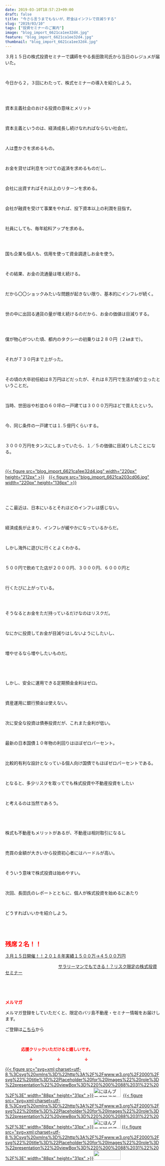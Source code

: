 ```yaml
---
date: 2019-03-10T18:57:23+09:00
draft: false
title: "今さら言うまでもないが、貯金はインフレで目減りする"
slug: "2019/03/10"
tags: ["投資セミナーのご案内"]
image: "blog_import_6621ca1ee32d4.jpg"
feature: "blog_import_6621ca1ee32d4.jpg"
thumbnail: "blog_import_6621ca1ee32d4.jpg"
---
```

<p>３月１５日の株式投資セミナーで講師をやる長田敦司氏から当日のレジュメが届いた。</p><p> </p><p>今日から２，３回にわたって、株式セミナーの導入を紹介しよう。</p><p> </p><p><br/>資本主義社会のおける投資の意味とメリット</p><p> </p><p>資本主義というのは、経済成長し続けなれればならない社会だ。</p><p> </p><p>人は豊かさを求めるもの。</p><p> </p><p>お金を貸せば利息をつけての返済を求めるものだし、</p><p> </p><p>会社に出資すればそれ以上のリターンを求める。</p><p> </p><p>会社が融資を受けて事業をやれば、投下資本以上の利潤を目指す。</p><p> </p><p>社員にしても、毎年給料アップを求める。</p><p> </p><p><br/>国も企業も個人も、信用を使って資金調達しお金を使う。</p><p> </p><p>その結果、お金の流通量は増え続ける。</p><p> </p><p>だから〇〇ショックみたいな問題が起きない限り、基本的にインフレが続く。</p><p> </p><p>世の中に出回る通貨の量が増え続けるのだから、お金の価値は目減りする。</p><p> </p><p><br/>僕が物心がついた頃、都内のタクシーの初乗りは２８０円（２㎞まで）。</p><p> </p><p>それが７３０円まで上がった。</p><p> </p><p>その頃の大卒初任給は８万円ほどだったが、それは８万円で生活が成り立ったということだ。</p><p> </p><p>当時、世田谷や杉並の６０坪の一戸建ては３０００万円ほどで買えたという。</p><p> </p><p>今、同じ条件の一戸建ては１.５億円くらいする。</p><p> </p><p>３０００万円をタンスにしまっていたら、１／５の価値に目減りしたことになる。</p><p> </p><p><a href="blog_import_6621ca1ee32d4.jpg">{{< figure src="blog_import_6621ca1ee32d4.jpg" width="220px" height="212px" >}}</a>　<a href="blog_import_6621ca203cd06.jpg">{{< figure src="blog_import_6621ca203cd06.jpg" width="220px" height="136px" >}}</a></p><p> </p><p><br/>ここ最近は、日本にいるとそれほどのインフレは感じない。</p><p> </p><p>経済成長が止まり、インフレが緩やかになっているからだ。</p><p> </p><p>しかし海外に遊びに行くとよくわかる。</p><p> </p><p>５００円で飲めてた店が２０００円、３０００円、６０００円と</p><p> </p><p>行くたびに上がっている。</p><p> </p><p><br/>そうなるとお金をただ持っているだけなのはリスクだ。</p><p> </p><p>なにかに投資してお金が目減りはしないようにしたいし、</p><p> </p><p>増やせるなら増やしたいものだ。</p><p> </p><p> </p><p>しかし、安全に運用できる定期預金金利はゼロ。</p><p> </p><p>資産運用に銀行預金は使えない。</p><p> </p><p>次に安全な投資は債券投資だが、これまた金利が低い。</p><p> </p><p>最新の日本国債１０年物の利回りはほぼゼロパーセント。</p><p> </p><p>比較的有利な設計となっている個人向け国債でもほぼゼロパーセントである。</p><p> </p><p>となると、多少リスクを取ってでも株式投資や不動産投資をしたい</p><p> </p><p>と考えるのは当然であろう。</p><p> </p><p> </p><p>株式も不動産もメリットがあるが、不動産は相対取引になるし</p><p> </p><p>売買の金額が大きいから投資初心者にはハードルが高い。</p><p> </p><p>そういう意味で株式投資は始めやすい。</p><p> </p><p>次回、長田氏のレポートとともに、個人が株式投資を始めるにあたり</p><p> </p><p>どうすればいいかを紹介しよう。</p><p> </p><p> </p><p><span style="font-size: 1.4em;"><span style="font-weight: bold;"><span style="color: rgb(255, 0, 0);">残席２名！！</span></span></span></p><p><a href="https://ameblo.jp/baliclub/entry-12439962299.html" target="_blank">３月１５日開催！！</a><a href="https://ameblo.jp/baliclub/entry-12439962299.html" target="_blank">２０１８年実績１５００万→４５００万円</a>           </p><p>　　　　　　　　　　　　 <a href="https://ameblo.jp/baliclub/entry-12439962299.html" target="_blank">サラリーマンでもできる！？リスク限定の株式投資セミナー</a></p><p> </p><p> </p><p><span style="font-weight: bold;"><span style="color: rgb(255, 0, 0);">メルマガ</span></span></p><p>メルマガ登録をしていただくと、限定のバリ島不動産・セミナー情報をお届けします。</p><p>ご登録は<a href="f9eeVI" target="_blank">こちら</a>から</p><p style="text-align: center;"> </p><p><font color="#ff0000" size="2"><strong>　　　　応援クリックいただけると嬉しいです。</strong></font></p><p><font color="#ff0000" size="2"><strong>　　　　　　↓　　　　　　↓　　　　　　↓</strong></font></p><p><a href="ranking.html?p_cid=01260127" id="&amp;blogmura_banner">{{< figure src="svg+xml;charset=utf-8,%3Csvg%20xmlns%3D%22http%3A%2F%2Fwww.w3.org%2F2000%2Fsvg%22%20title%3D%22Placeholder%20for%20Images%22%20role%3D%22presentation%22%20viewBox%3D%220%200%2088%2031%22%20%2F%3E" width="88px" height="31px" >}}<noscript><img alt="にほんブログ村 海外生活ブログ バリ島情報へ" border="0" height="31" src="//overseas.blogmura.com/bali/img/bali88_31.gif" width="88"></noscript></a>  <a href="ranking.html?p_cid=01260127" id="&amp;blogmura_banner">{{< figure src="svg+xml;charset=utf-8,%3Csvg%20xmlns%3D%22http%3A%2F%2Fwww.w3.org%2F2000%2Fsvg%22%20title%3D%22Placeholder%20for%20Images%22%20role%3D%22presentation%22%20viewBox%3D%220%200%2088%2031%22%20%2F%3E" width="88px" height="31px" >}}<noscript><img alt="にほんブログ村 投資ブログ 不動産投資へ" border="0" height="31" src="//investment.blogmura.com/hudousantoushi/img/hudousantoushi88_31.gif" width="88"></noscript></a> <a href="link.php?1804582" title="人気ブログランキングへ">{{< figure src="svg+xml;charset=utf-8,%3Csvg%20xmlns%3D%22http%3A%2F%2Fwww.w3.org%2F2000%2Fsvg%22%20title%3D%22Placeholder%20for%20Images%22%20role%3D%22presentation%22%20viewBox%3D%220%200%2088%2031%22%20%2F%3E" width="88px" height="31px" >}}<noscript><img border="0" height="31" src="https://blog.with2.net/img/banner/banner_22.gif" width="88"></noscript></a></p><p> </p>

